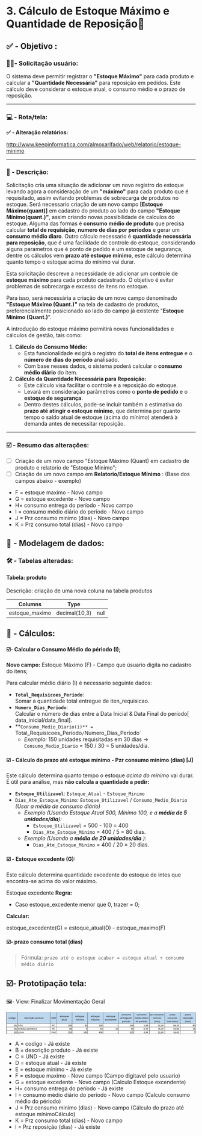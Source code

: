 # 3. Cálculo de Estoque Máximo e Quantidade de Reposição🧮

## ✅ - Objetivo :

### 🧑🏻- Solicitação usuário:

O sistema deve permitir registrar o **"Estoque Máximo"** para cada produto e calcular a **"Quantidade Necessária"** para reposição em pedidos. Este cálculo deve considerar o estoque atual, o consumo médio e o prazo de reposição.

---

### 💻 - Rota/tela:

**✅ -  Alteração relatórios:**

http://www.keepinformatica.com/almoxarifado/web/relatorio/estoque-minimo

---

### 📃 - Descrição:

Solicitação cria uma situação de adicionar um novo registro do estoque levando agora a consideração de um **"máximo"** para cada produto que é requisitado, assim evitando problemas de sobrecarga de produtos no estoque. Será necessario criação de um novo campo **[Estoque Máximo(quant)]** em cadastro do produto ao lado do campo **"Estoque Mínimo(quant.)"**, assim criando novas possibilidade de calculos do estoque. Alguma das formas é **consumo médio de produto** que precisa calcular **total de requisição**, **numero de dias por periodos** e gerar um **consumo médio diaro**. Outro cálculo necessario é **quantidade necessária para reposição**, que é uma facilidade de controle do estoque, considerando alguns parametros que é ponto de pedido e um estoque de segurança, dentre os cálculos vem **prazo até estoque mínimo**, este cálculo determina quanto tempo o estoque acima do mínimo vai durar.

Esta solicitação descreve a necessidade de adicionar um controle de **estoque máximo** para cada produto cadastrado. O objetivo é evitar problemas de sobrecarga e excesso de itens no estoque.

Para isso, será necessária a criação de um novo campo denominado **"Estoque Máximo (Quant.)"** na tela de cadastro de produtos, preferencialmente posicionado ao lado do campo já existente "**Estoque Mínimo (Quant.)**".

A introdução do estoque máximo permitirá novas funcionalidades e cálculos de gestão, tais como:

1. **Cálculo do Consumo Médio:**
   * Esta funcionalidade exigirá o registro do **total de itens entregue**  e o **número de dias do período** analisado.
   * Com base nesses dados, o sistema poderá calcular o **consumo médio diário** do item.
2. **Cálculo da Quantidade Necessária para Reposição:**
   * Este cálculo visa facilitar o controle e a reposição do estoque.
   * Levará em consideração parâmetros como o **ponto de pedido** e o **estoque de segurança**.
   * Dentro destes cálculos, pode-se incluir também a estimativa do **prazo até atingir o estoque mínimo**, que determina por quanto tempo o saldo atual de estoque (acima do mínimo) atenderá à demanda antes de necessitar reposição.

---

### ☑️ - Resumo das alterações:

* [ ]  Criação de um novo campo "Estoque Máximo (Quant) em cadastro de produto e relatorio de "Estoque Mínimo";
* [ ]  Criação de um novo campo em **Relatorio/Estoque Mínimo** : (Base dos campos abaixo - exemplo)

* F = estoque maximo - Novo campo
* G = estoque excedente - Novo campo
* H= consumo entrega do período - Novo campo
* I  = consumo médio diário do período - Novo campo
* J = Prz consumo minimo (dias) - Novo campo
* K = Prz consumo total (dias) - Novo campo

## 🎲 - Modelagem de dados:

### 🛠️ - Tabelas alteradas:

#### Tabela: produto

Descrição: criação de uma nova coluna na tabela produtos


| Columns        | Type          |      |
| -------------- | ------------- | ---- |
| estoque_maximo | decimal(10,3) | null |

## 🔢 - Cálculos:

#### ☑️- Calcular o Consumo Médio do périodo (I);

**Novo campo:** Estoque Máximo (F) - Campo que úsuario digita no cadastro do itens;

Para calcular médio diário (I) é necessario seguinte dados:

* **`Total_Requisicoes_Periodo`**:<br>
  Somar a quantidade total entregue de iten_requisicao.
* **`Numero_Dias_Periodo`**: <br>
  Calcular o número de dias entre a Data Inicial & Data Final do período[ data_inicial/data_final].
* **`Consumo_Medio_Diario(i)** = `Total_Requisicoes_Periodo`/`Numero_Dias_Periodo`
  * *Exemplo:* 150 unidades requisitadas em 30 dias -> `Consumo_Medio_Diario` = 150 / 30 = 5 unidades/dia.

#### ☑️ - Cálculo do prazo até estoque mínimo - Pzr consumo minimo (dias) [J]

Este cálculo determina quanto tempo o estoque *acima do mínimo* vai durar. É útil para análise, mas **não calcula a quantidade a pedir:**

* **`Estoque_Utilizavel`**: `Estoque_Atual` - `Estoque_Minimo`
* `Dias_Ate_Estoque_Minimo`: `Estoque_Utilizavel` / `Consumo_Medio_Diario` <br>
  *(Usar a média de consumo diário)*
  * *Exemplo (Usando Estoque Atual 500, Mínimo 100, e a **média de 5 unidades/dia**):*
    * `Estoque_Utilizavel` = 500 - 100 = 400
    * `Dias_Ate_Estoque_Minimo` = 400 / 5 = 80 dias.
  * *Exemplo (Usando a **média de 20 unidades/dia** ):*
    * `Dias_Ate_Estoque_Minimo` = 400 / 20 = 20 dias.

#### ☑️ - Estoque excedente (G):

Este cálculo determina quantidade excedente do estoque de intes que encontra-se acima do valor máximo.

Estoque excedente
**Regra:**

- Caso estoque_excedente menor que 0, trazer = 0;

**Calcular:**

estoque_excedente(G) = estoque_atual(D) - estoque_maximo(F)

#### ☑️- prazo consumo total (dias)

> Fórmula:
> `prazo até o estoque acabar = estoque atual ÷ consumo médio diário`

## ☑️- Prototipação tela:

🖼️- View: Finalizar Movimentação Geral

![1745421368597](images/3.CálculodeestoqueMáximoeQuantidadedeReposição/1745421368597.png)

* A = codigo - Já existe
* B = descrição produto - Já existe
* C = UND - Já existe
* D = estoque atual - Já existe
* E = estoque minimo - Já existe
* F = estoque maximo - Novo campo (Campo digitavel pelo usuario)
* G = estoque excedente - Novo campo (Calculo Estoque excendente)
* H= consumo entrega do período - Já existe
* I  = consumo médio diário do período - Novo campo (Calculo consumo médio do périodo)
* J = Prz consumo minimo (dias) - Novo campo (Cálculo do prazo até estoque mínimoCálculo)
* K = Prz consumo total (dias) - Novo campo
* l = Prz reposição (dias) - Já existe
